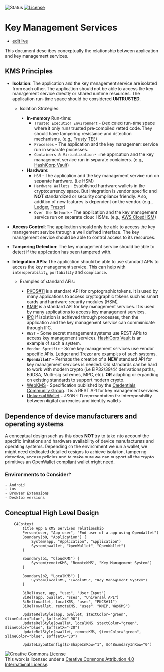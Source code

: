 ![Status](https://img.shields.io/badge/status-draft-important) [![License](https://img.shields.io/badge/license-cc--by--4.0-informational)](http://creativecommons.org/licenses/by/4.0/)

# Key Management Services

- [edit live](https://mermaid.live/edit)

This document describes conceptually the relationship between application and key management services.

## KMS Principles

- **Isolation**: The application and the key management service are isolated from each other. The application should not be able to access the key management service directly or shared runtime resources. The application run-time space should be considered **UNTRUSTED**.
    
    - Isolation Strategies:

        - **In-memory** Run-time:
            - `Trusted Execution Environment` - Dedicated run-time space where it only runs trusted pre-compiled vetted code. They should have tampering resistance and detection mechanisms. (e.g., [Trusty TEE](https://source.android.com/security/trusty))
            - `Processes` - The application and the key management service run in separate processes.
            - `Containers & Virtualization` - The application and the key management service run in separate containers. (e.g., [HashiCorp Vault](https://www.vaultproject.io/))
        - **Hardware**:
            - `HSM` - The application and the key management service run on separate hardware. (i.e [HSM](https://en.wikipedia.org/wiki/Hardware_security_module))
            - `Hardware Wallets` - Established hardware wallets in the cryptocurrency space. But integration is vendor specific and **NOT** standardized or security compliance friendly. Also, addition of new features is dependent on the vendor. (e.g., [Ledger](https://www.ledger.com/), [Trezor](https://trezor.io/))
            - `Over the Network` - The application and the key management service run on separate cloud HSMs. (e.g., [AWS CloudHSM](https://aws.amazon.com/cloudhsm/))

- **Access Control**: The application should only be able to access the key management service through a well defined interface. The key management service should be able to control access to its resources.

- **Tampering Detection**: The key management service should be able to detect if the application has been tampered with.

- **Integration APIs**: The application should be able to use standard APIs to access the key management service. This can help with `interoperability`, `portability` and `compliance`.

    - Examples of standard APIs:

        - [PKCS#11](https://en.wikipedia.org/wiki/PKCS_11) is a standard API for cryptographic tokens. It is used by many applications to access cryptographic tokens such as smart cards and hardware security modules (HSM).
        - [KMIP](https://en.wikipedia.org/wiki/Key_Management_Interoperability_Protocol) is a standard API for key management services. It is used by many applications to access key management services.
        - [IPC](https://en.wikipedia.org/wiki/Inter-process_communication) If isolation is achieved through processes, then the application and the key management service can communicate through IPC. 
        - `REST` - Some secret management systems use REST APIs to access key management services. [HashiCorp Vault](https://www.vaultproject.io/) is an example of such a system.
        - `Vendor Specific` - Some key management services use vendor specific APIs. [Ledger](https://www.ledger.com/) and [Trezor](https://trezor.io/) are examples of such systems.
        - **`OpenWallet?`** - Perhaps the creation of a **NEW** standard API for key management services is needed. Old standards can be hard to work with modern crypto (i.e BIP32/39/44 derivations paths, EdDSA, Multi-sig schemes, MPC, etc). **OR** adapting or expanding on existing standards to support modern crypto.
        - [WebKMS](https://w3c-ccg.github.io/webkms) - Specification published by the [Credentials Community Group](https://www.w3.org/groups/cg/credentials). It is a REST API for key management services.
        - [Universal Wallet](https://w3c-ccg.github.io/universal-wallet-interop-spec) - JSON-LD representation for interoperability between digital currencies and identity wallets


## Dependence of device manufacturers and operating systems

A conceptual design such as this does **NOT** try to take into account the specific limitations and hardware availability of device manufacturers and operating systems. Depending on the environment we run a wallet, we might need dedicated detailed designs to achieve isolation, tampering detection, access policies and to make sure we can support all the crypto primitives an OpenWallet compliant wallet might need. 

### Environments to Consider?
    - Android
    - iOS
    - Browser Extensions
    - Desktop versions


## Conceptual High Level Design

```mermaid
    C4Context
        title App & KMS Services relationship
        Person(user, "App user", "End user of a app using OpenWallet")
        Boundary(b0, "Application") {
            System(app, "Application", "Application")
            System(owallet, "OpenWallet", "OpenWallet")
        }

        Boundary(b1, "CloudKMS") {
            System(remoteKMS, "RemoteKMS", "Key Management System")
        }
        
        Boundary(b2, "LocalKMS") {
            System(localKMS, "LocalKMS", "Key Management System")
        }

        BiRel(user, app, "uses", "User Input")
        BiRel(app, owallet, "uses", "Universal API")
        BiRel(owallet, localKMS, "uses", "PKCS#11")
        BiRel(owallet, remoteKMS, "uses", "KMIP, WebKMS")

        UpdateRelStyle(app, owallet, $textColor="green", $lineColor="blue", $offsetX="-90")
        UpdateRelStyle(owallet, localKMS, $textColor="green", $lineColor="blue", $offsetX="-20")
        UpdateRelStyle(owallet, remoteKMS, $textColor="green", $lineColor="blue", $offsetX="20")

        UpdateLayoutConfig($c4ShapeInRow="1", $c4BoundaryInRow="0")

```

<a rel="license" href="http://creativecommons.org/licenses/by/4.0/"><img alt="Creative Commons License" style="border-width:0" src="https://i.creativecommons.org/l/by/4.0/80x15.png" /></a><br />This work is licensed under a <a rel="license" href="http://creativecommons.org/licenses/by/4.0/">Creative Commons Attribution 4.0 International License</a>.